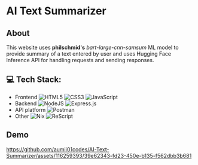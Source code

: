 # AI Text Summarizer
## About
This website uses **philschmid's** *bart-large-cnn-samsum* ML model to provide summary of a text entered by user and uses Hugging Face Inference API for handling requests and sending responses.

## 💻 Tech Stack:
- Frontend
![HTML5](https://img.shields.io/badge/html5-%23E34F26.svg?style=for-the-badge&logo=html5&logoColor=white)
![CSS3](https://img.shields.io/badge/css3-%231572B6.svg?style=for-the-badge&logo=css3&logoColor=white)
![JavaScript](https://img.shields.io/badge/javascript-%23323330.svg?style=for-the-badge&logo=javascript&logoColor=%23F7DF1E)
- Backend
![NodeJS](https://img.shields.io/badge/node.js-6DA55F?style=for-the-badge&logo=node.js&logoColor=white)
![Express.js](https://img.shields.io/badge/express.js-%23404d59.svg?style=for-the-badge&logo=express&logoColor=%2361DAFB)
- API platform
![Postman](https://img.shields.io/badge/Postman-FF6C37?style=for-the-badge&logo=postman&logoColor=white)
- Other
![Nix](https://img.shields.io/badge/NIX-5277C3.svg?style=for-the-badge&logo=NixOS&logoColor=white)
![ReScript](https://img.shields.io/badge/rescript-%2314162c?style=for-the-badge&logo=rescript&logoColor=e34c4c)

## Demo
https://github.com/aumii01codes/AI-Text-Summarizer/assets/116259393/39e62343-fd23-450e-b135-f562dbb3b681
